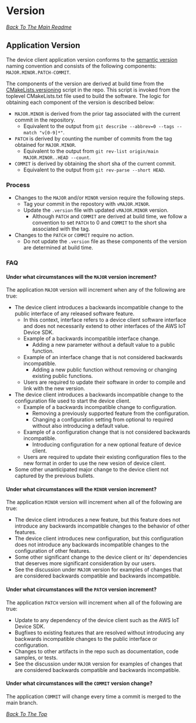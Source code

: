 # Version

[*Back To The Main Readme*](../README.md)

## Application Version

The device client application version conforms to the [semantic version](https://semver.org/) naming convention and consists of the following components: `MAJOR.MINOR.PATCH-COMMIT`.

The components of the version are derived at build time from the [CMakeLists.versioning](../CMakeLists.txt.versioning) script in the repo. This script is invoked from the toplevel CMakeLists.txt file used to build the software. The logic for obtaining each component of the version is described below:
* `MAJOR.MINOR` is derived from the prior tag associated with the current commit in the repository.
    * Equivalent to the output from `git describe --abbrev=0 --tags --match "v[0-9]*"`.
* `PATCH` is derived by counting the number of commits from the tag obtained for `MAJOR.MINOR`.
    * Equivalent to the output from `git rev-list origin/main MAJOR.MINOR..HEAD --count`.
* `COMMIT` is derived by obtaining the short sha of the current commit.
    * Equivalent to the output from `git rev-parse --short HEAD`.

### Process
* Changes to the `MAJOR` and/or `MINOR` version require the following steps.
    * Tag your commit in the repostory with `vMAJOR.MINOR`.
    * Update the `.version` file with updated `vMAJOR.MINOR` version.
        * Although `PATCH` and `COMMIT` are derived at build time, we follow a convention to set `PATCH` to 0 and `COMMIT` to the short sha associated with the tag.
* Changes to the `PATCH` or `COMMIT` require no action.
    * Do not update the `.version` file as these components of the version are determined at build time.

### FAQ

#### Under what circumstances will the `MAJOR` version increment?
The application `MAJOR` version will increment when any of the following are true:
* The device client introduces a backwards incompatible change to the public interface of any released software feature.
    * In this context, interface refers to a device client software interface and does not necessarily extend to other interfaces of the AWS IoT Device SDK.
    * Example of a backwards incompatible interface change.
        * Adding a new parameter without a default value to a public function.
    * Example of an interface change that is not considered backwards incompatible.
        * Adding a new public function without removing or changing existing public functions.
    * Users are required to update their software in order to compile and link with the new version.
* The device client introduces a backwards incompatible change to the configuration file used to start the device client.
    * Example of a backwards incompatible change to configuration.
        * Removing a previously supported feature from the configuration.
        * Changing a configuration setting from optional to required without also introducing a default value.
    * Example of a configuration change that is not considered backwards incompatible.
        * Introducing configuration for a new optional feature of device client.
    * Users are required to update their existing configuration files to the new format in order to use the new vesion of device cilent.
* Some other unanticipated major change to the device client not captured by the previous bullets.

#### Under what circumstances will the `MINOR` version increment?
The application `MINOR` version will increment when all of the following are true:
* The device client introduces a new feature, but this feature does not introduce any backwards incompatible changes to the behavior of other features.
* The device client introduces new configuration, but this configuration does not introduce any backwards incompatible changes to the configuration of other features.
* Some other significant change to the device client or its' dependencies that deserves more significant consideration by our users.
* See the discussion under `MAJOR` version for examples of changes that are considered backwards compatible and backwards incompatible.

#### Under what circumstances will the `PATCH` version increment?
The application `PATCH` version will increment when all of the following are true:
* Update to any dependency of the device client such as the AWS IoT Device SDK.
* Bugfixes to existing features that are resolved without introducing any backwards incompatible changes to the public interface or configuration.
* Changes to other artifacts in the repo such as documentation, code samples, or tests.
* See the discussion under `MAJOR` version for examples of changes that are considered backwards compatible and backwards incompatible.

#### Under what circumstances will the `COMMIT` version change?
The application `COMMIT` will change every time a commit is merged to the main branch.

[*Back To The Top*](#version)
